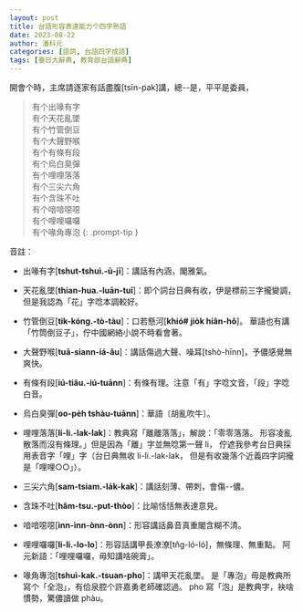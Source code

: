 ```yaml
---
layout: post
title: 台語形容表達能力个四字熟語
date: 2023-08-22
author: 潘科元
categories: [語詞, 台語四字成語]
tags: [臺日大辭典, 教育部台語辭典]
---
```


開會个時，主席請逐家有話盡腹[tsīn-pak]講，總\--是，平平是委員，

> 有个出喙有字  
有个天花亂墜  
有个竹管倒豆  
有个大聲野喉  
有个有條有段  
有个烏白臭彈  
有个哩哩落落  
有个三尖六角  
有个含珠不吐  
有个喑喑噁噁  
有个哩哩囉囉  
有个喙角專泡
{: .prompt-tip }

音註：

- 出喙有字[**tshut-tshuì.-ū-jī**]：講話有內涵，閣雅氣。

- 天花亂墜[**thian-hua.-luān-tuī**]：即个詞台日典有收，伊是標前三字攏變調，
但是我認為「花」字唸本調較好。

- 竹管倒豆[**tik-kóng.-tò-tàu**]：口若懸河[**khió# jio̍k hiân-hô**]。
華語也有講「竹筒倒豆子」，佇中國網絡小說不時看會著。

- 大聲野喉[**tuā-siann-iá-âu**]：講話傷過大聲、噪耳[tshò-hīnn]，予儂感覺無爽快。

- 有條有段[**iú-tiâu.-iú-tuānn**]：有條有理。注意「有」字唸文音，「段」字唸白音。

- 烏白臭彈[**oo-pe̍h tshàu-tuānn**]：華語〔胡亂吹牛〕。

- 哩哩落落[**li-li.-lak-lak**]：教典寫「離離落落」，解說：「零零落落。
形容凌亂散落而沒有條理。」但是因為「離」字並無唸第一聲 li，
佇遮我參考台日典採用表音字「哩」字（台日典無收 li-li.-lak-lak，
但是有收幾落个近義四字詞攏是「哩哩○○」）。

- 三尖六角[**sam-tsiam.-la̍k-kak**]：講話刻薄、帶刺，會傷\--儂。

- 含珠不吐[**hâm-tsu.-put-thòo**]：比喻恬恬無表達意見。

- 喑喑噁噁[**ìnn-ìnn-ònn-ònn**]：形容講話鼻音真重閣含糊不清。

- 哩哩囉囉[**li-li.-lo-lo**]：形容話講甲長潦潦[tn̂g-ló-ló]，無條理、無重點。
阿元新語：「哩哩囉囉，毋知講啥碗膏」。

- 喙角專泡[**tshuì-kak.-tsuan-pho**]：講甲天花亂墜。
是「專泡」毋是教典所寫个「全泡」，有佮泉腔个許嘉勇老師確認過。
pho 寫「泡」是教典字，袂啥慣勢，驚儂讀做 phàu。
